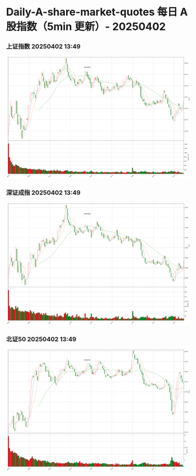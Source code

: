 
# Daily-A-share-market-quotes 每日 A 股指数（5min 更新）- 20250402

### 上证指数 20250402 13:49
![](./fig/2025/4/20250402-sh000001.png)

### 深证成指 20250402 13:49
![](./fig/2025/4/20250402-sz399001.png)

### 北证50 20250402 13:49
![](./fig/2025/4/20250402-bj899050.png)
